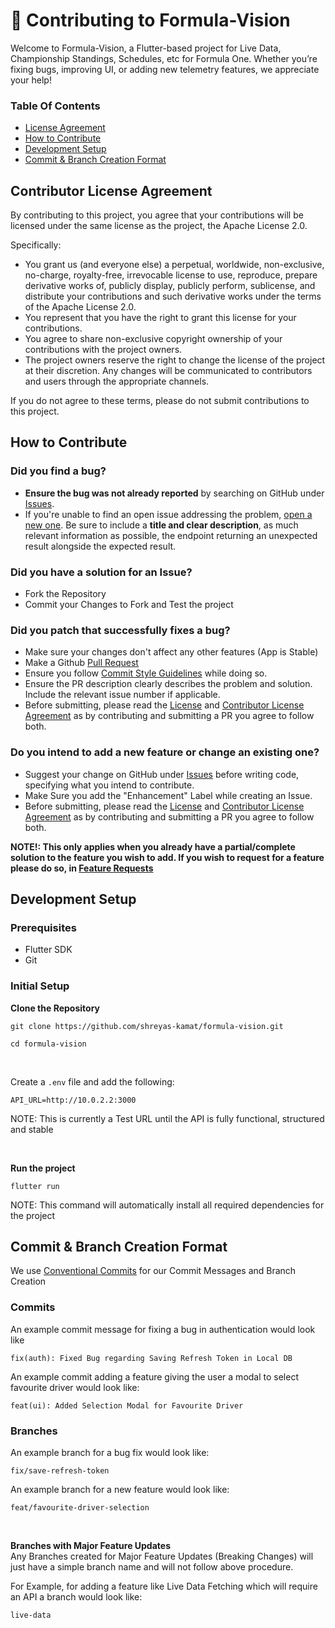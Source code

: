 # 🤝 Contributing to Formula-Vision
Welcome to Formula-Vision, a Flutter-based project for Live Data, Championship Standings, Schedules, etc for Formula One.  Whether you’re fixing bugs, improving UI, or adding new telemetry features, we appreciate your help!

### Table Of Contents
- <a href="#contributor-license-agreement">License Agreement</a>
- <a href=" #how-to-contribute">How to Contribute</a>
- <a href="#development-setup">Development Setup</a>
- <a href="#commit--branch-creation-format">Commit & Branch Creation Format</a>

## Contributor License Agreement

By contributing to this project, you agree that your contributions will be licensed under the same license as the project, the Apache License 2.0.

Specifically:
- You grant us (and everyone else) a perpetual, worldwide, non-exclusive, no-charge, royalty-free, irrevocable license to use, reproduce, prepare derivative works of, publicly display, publicly perform, sublicense, and distribute your contributions and such derivative works under the terms of the Apache License 2.0.
- You represent that you have the right to grant this license for your contributions.
- You agree to share non-exclusive copyright ownership of your contributions with the project owners.
- The project owners reserve the right to change the license of the project at their discretion. Any changes will be communicated to contributors and users through the appropriate channels.

If you do not agree to these terms, please do not submit contributions to this project.

## How to Contribute


### Did you find a bug?
* **Ensure the bug was not already reported** by searching on GitHub under [Issues](https://github.com/shreyas-kamat/formula-vision/issues).
* If you're unable to find an open issue addressing the problem, [open a new one](https://github.com/shreyas-kamat/formula-vision/issues/new). Be sure to include a **title and clear description**, as much relevant information as possible, the endpoint returning an unexpected result alongside the expected result.

### Did you have a solution for an Issue?
* Fork the Repository
* Commit your Changes to Fork and Test the project

### Did you patch that **successfully** fixes a bug?
* Make sure your changes don't affect any other features (App is Stable)
* Make a Github [Pull Request](https://github.com/shreyas-kamat/formula-vision/pulls)
* Ensure you follow [Commit Style Guidelines](url) while doing so.
* Ensure the PR description clearly describes the problem and solution. Include the relevant issue number if applicable.
* Before submitting, please read the [License](/LICENSE) and [Contributor License Agreement](#contributor-license-agreement) as by contributing and submitting a PR you agree to follow both.

### Do you intend to add a new feature or change an existing one?
* Suggest your change on GitHub under [Issues](https://github.com/jolpica/jolpica-f1/issues) before writing code, specifying what you intend to contribute.
* Make Sure you add the "Enhancement" Label while creating an Issue.
* Before submitting, please read the [License](/LICENSE) and [Contributor License Agreement](#contributor-license-agreement) as by contributing and submitting a PR you agree to follow both. 

**NOTE!: This only applies when you already have a partial/complete solution to the feature you wish to add. If you wish to request for a feature please do so, in [Feature Requests](https://github.com/shreyas-kamat/formula-vision/discussions/categories/feature-requests)**

## Development Setup

### Prerequisites
* Flutter SDK
* Git

### Initial Setup

**Clone the Repository**
```
git clone https://github.com/shreyas-kamat/formula-vision.git
```
```
cd formula-vision
```
<br/>

Create a `.env` file and add the following: 
```
API_URL=http://10.0.2.2:3000
```
NOTE: This is currently a Test URL until the API is fully functional, structured and stable   
  
<br/>

**Run the project**

```
flutter run
```
NOTE: This command will automatically install all required dependencies for the project




## Commit & Branch Creation Format

We use [Conventional Commits](https://www.conventionalcommits.org/) for our Commit Messages and Branch Creation

### Commits
An example commit message for fixing a bug in authentication would look like

```
fix(auth): Fixed Bug regarding Saving Refresh Token in Local DB
```

An example commit adding a feature giving the user a modal to select favourite driver would look like:

```
feat(ui): Added Selection Modal for Favourite Driver
```

### Branches
An example branch for a bug fix would look like:
```
fix/save-refresh-token
```

An example branch for a new feature would look like:
```
feat/favourite-driver-selection
```
  
<br/>

**Branches with Major Feature Updates**  
Any Branches created for Major Feature Updates (Breaking Changes) will just have a simple branch name and will not follow above procedure.   

  
For Example, for adding a feature like Live Data Fetching which will require an API a branch would look like:
```
live-data
```






